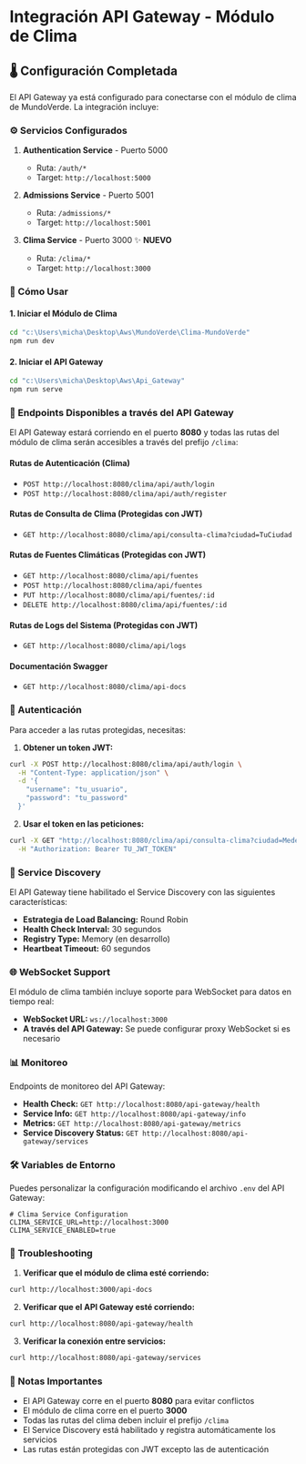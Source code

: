 # Integración API Gateway - Módulo de Clima

## 🌡️ Configuración Completada

El API Gateway ya está configurado para conectarse con el módulo de clima de MundoVerde. La integración incluye:

### ⚙️ Servicios Configurados

1. **Authentication Service** - Puerto 5000
   - Ruta: `/auth/*`
   - Target: `http://localhost:5000`

2. **Admissions Service** - Puerto 5001
   - Ruta: `/admissions/*`
   - Target: `http://localhost:5001`

3. **Clima Service** - Puerto 3000 ✨ **NUEVO**
   - Ruta: `/clima/*`
   - Target: `http://localhost:3000`

### 🚀 Cómo Usar

#### 1. Iniciar el Módulo de Clima
```bash
cd "c:\Users\micha\Desktop\Aws\MundoVerde\Clima-MundoVerde"
npm run dev
```

#### 2. Iniciar el API Gateway
```bash
cd "c:\Users\micha\Desktop\Aws\Api_Gateway"
npm run serve
```

### 📡 Endpoints Disponibles a través del API Gateway

El API Gateway estará corriendo en el puerto **8080** y todas las rutas del módulo de clima serán accesibles a través del prefijo `/clima`:

#### Rutas de Autenticación (Clima)
- `POST http://localhost:8080/clima/api/auth/login`
- `POST http://localhost:8080/clima/api/auth/register`

#### Rutas de Consulta de Clima (Protegidas con JWT)
- `GET http://localhost:8080/clima/api/consulta-clima?ciudad=TuCiudad`

#### Rutas de Fuentes Climáticas (Protegidas con JWT)
- `GET http://localhost:8080/clima/api/fuentes`
- `POST http://localhost:8080/clima/api/fuentes`
- `PUT http://localhost:8080/clima/api/fuentes/:id`
- `DELETE http://localhost:8080/clima/api/fuentes/:id`

#### Rutas de Logs del Sistema (Protegidas con JWT)
- `GET http://localhost:8080/clima/api/logs`

#### Documentación Swagger
- `GET http://localhost:8080/clima/api-docs`

### 🔐 Autenticación

Para acceder a las rutas protegidas, necesitas:

1. **Obtener un token JWT:**
```bash
curl -X POST http://localhost:8080/clima/api/auth/login \
  -H "Content-Type: application/json" \
  -d '{
    "username": "tu_usuario",
    "password": "tu_password"
  }'
```

2. **Usar el token en las peticiones:**
```bash
curl -X GET "http://localhost:8080/clima/api/consulta-clima?ciudad=Medellín" \
  -H "Authorization: Bearer TU_JWT_TOKEN"
```

### 🔄 Service Discovery

El API Gateway tiene habilitado el Service Discovery con las siguientes características:

- **Estrategia de Load Balancing:** Round Robin
- **Health Check Interval:** 30 segundos
- **Registry Type:** Memory (en desarrollo)
- **Heartbeat Timeout:** 60 segundos

### 🌐 WebSocket Support

El módulo de clima también incluye soporte para WebSocket para datos en tiempo real:

- **WebSocket URL:** `ws://localhost:3000`
- **A través del API Gateway:** Se puede configurar proxy WebSocket si es necesario

### 📊 Monitoreo

Endpoints de monitoreo del API Gateway:

- **Health Check:** `GET http://localhost:8080/api-gateway/health`
- **Service Info:** `GET http://localhost:8080/api-gateway/info`
- **Metrics:** `GET http://localhost:8080/api-gateway/metrics`
- **Service Discovery Status:** `GET http://localhost:8080/api-gateway/services`

### 🛠️ Variables de Entorno

Puedes personalizar la configuración modificando el archivo `.env` del API Gateway:

```env
# Clima Service Configuration
CLIMA_SERVICE_URL=http://localhost:3000
CLIMA_SERVICE_ENABLED=true
```

### 🔧 Troubleshooting

1. **Verificar que el módulo de clima esté corriendo:**
```bash
curl http://localhost:3000/api-docs
```

2. **Verificar que el API Gateway esté corriendo:**
```bash
curl http://localhost:8080/api-gateway/health
```

3. **Verificar la conexión entre servicios:**
```bash
curl http://localhost:8080/api-gateway/services
```

### 📝 Notas Importantes

- El API Gateway corre en el puerto **8080** para evitar conflictos
- El módulo de clima corre en el puerto **3000**
- Todas las rutas del clima deben incluir el prefijo `/clima`
- El Service Discovery está habilitado y registra automáticamente los servicios
- Las rutas están protegidas con JWT excepto las de autenticación
